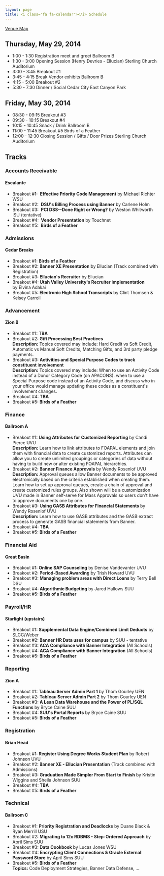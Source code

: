 ```yaml
---
layout: page
title: <i class="fa fa-calendar"></i> Schedule
---
```


<p class="lead"><a href="/img/sssc-ubug-2014.pdf"><i class="fa fa-map-marker"></i> Venue Map</a></p>

## Thursday, May 29, 2014

* <i class="fa fa-clock-o"></i> 1:00 - 1:30 Registration meet and greet <span class="text-primary"><i class="fa fa-map-marker"></i> Ballroom B</span>
* <i class="fa fa-clock-o"></i> 1:30 - 3:00 Opening Session (Henry Devries - Ellucian) <span class="text-primary"><i class="fa fa-map-marker"></i> Sterling Church Auditorium</span>
* <i class="fa fa-clock-o"></i> 3:00 - 3:45 Breakout #1
* <i class="fa fa-clock-o"></i> 3:45 - 4:15 Break Vendor exhibits <span class="text-primary"><i class="fa fa-map-marker"></i> Ballroom B</span>
* <i class="fa fa-clock-o"></i> 4:15 - 5:00 Breakout #2
* <i class="fa fa-clock-o"></i> 5:30 - 7:30 Dinner / Social <span class="text-primary"><i class="fa fa-map-marker"></i> Cedar City East Canyon Park</span>

## Friday, May 30, 2014

* <i class="fa fa-clock-o"></i> 08:30 - 09:15 Breakout #3
* <i class="fa fa-clock-o"></i> 09:30 - 10:15 Breakout #4
* <i class="fa fa-clock-o"></i> 10:15 - 10:45 Snack / Drink <span class="text-primary"><i class="fa fa-map-marker"></i> Ballroom B</span>
* <i class="fa fa-clock-o"></i> 11:00 - 11:45 Breakout #5 Birds of a Feather
* <i class="fa fa-clock-o"></i> 12:00 - 12:30 Closing Session / Gifts / Door Prizes <span class="text-primary"><i class="fa fa-map-marker"></i> Sterling Church Auditorium</span>


## <i class="fa fa-bars"></i> Tracks

### Accounts Receivable

#### <i class="fa fa-map-marker"></i> Escalante

* <span class="text-primary">Breakout #1:</span>  **Effective Priority Code Management** by Michael Richter WSU
* <span class="text-primary">Breakout #2:</span>  **DSU's Billing Process using Banner** by Carlene Holm
* <span class="text-primary">Breakout #3:</span>  **PCI DSS--Done Right or Wrong?** by Weston Whitworth ISU (tentative)
* <span class="text-primary">Breakout #4:</span>  **Vendor Presentation** by Touchnet
* <span class="text-primary">Breakout #5:</span>  **Birds of a Feather**

### Admissions

#### <i class="fa fa-map-marker"></i> Cedar Breaks

* <span class="text-primary">Breakout #1:</span> **Birds of a Feather**
* <span class="text-primary">Breakout #2:</span> **Banner XE Presentation** by Ellucian (Track combined with Registration)
* <span class="text-primary">Breakout #3:</span> **Ellucian's Recruiter** by Ellucian
* <span class="text-primary">Breakout #4:</span> **Utah Valley University's Recruiter implementation** by Elvina Adakai
* <span class="text-primary">Breakout #5:</span> **Electronic High School Transcripts** by Clint Thomsen & Kelsey Carroll

<p class="page-break"></p>

### Advancement

#### <i class="fa fa-map-marker"></i> Zion B

* <span class="text-primary">Breakout #1:</span> **TBA**
* <span class="text-primary">Breakout #2:</span> **Gift Processing Best Practices**  
 <span class="text-muted">**Description:** Topics covered may include: Hard Credit vs Soft Credit, Automatic vs Manual Soft Credits, Matching Gifts, and 3rd party pledge payments.</span>
* <span class="text-primary">Breakout #3:</span> **Activities and Special Purpose Codes to track constituent involvement**  
  <span class="text-muted">**Description:** Topics covered may include: When to use an Activity Code instead of a Donor Category Code (on APACONS). when to use a Special Purpose code instead of an Activity Code, and discuss who in your office would manage updating these codes as a constituent's involvement changes.</span>
* <span class="text-primary">Breakout #4:</span> **TBA**
* <span class="text-primary">Breakout #5:</span> **Birds of a Feather**
 
### Finance

#### <i class="fa fa-map-marker"></i> Ballroom A

* <span class="text-primary">Breakout #1:</span> **Using Attributes for Customized Reporting**  by Candi Pierce UVU  
<span class="text-muted">**Description:**  Learn how to link attributes to FOAPAL elements and join them with financial data to create customized  reports.  Attributes can allow you to create unlimited groupings or categories of data without having to build new or alter existing FOAPAL hierarchies.</span>
* <span class="text-primary">Breakout #2:</span> **Banner Finance Approvals** by Wendy Rosenlof UVU  
<span class="text-muted">**Description:**  Approval queues allow Banner documents to be approved electronically based on the criteria established when creating them.  Learn how to set up approval queues, create a chain of approval and create customized rules groups.  Also shown will be a customization UVU made in Banner self-serve for Mass Approvals so users don't have to approve documents one by one.</span>
* <span class="text-primary">Breakout #3:</span> **Using GASB Attributes for Financial Statements** by Wendy Rosenlof UVU  
<span class="text-muted">**Description:**  Learn how to use GASB attributes and the GASB extract process to generate GASB financial statements from Banner.</span>
* <span class="text-primary">Breakout #4:</span> **TBA**
* <span class="text-primary">Breakout #5:</span> **Birds of a Feather**

### Financial Aid

#### <i class="fa fa-map-marker"></i> Great Basin

* <span class="text-primary">Breakout #1:</span> **Online SAP Counseling** by Denise Vandevanter UVU
* <span class="text-primary">Breakout #2:</span> **Period-Based Awarding** by Trish Howard UVU
* <span class="text-primary">Breakout #3:</span> **Managing problem areas with Direct Loans** by Terry Bell DSU
* <span class="text-primary">Breakout #4:</span> **Algorithmic Budgeting** by Jared Hallows SUU
* <span class="text-primary">Breakout #5:</span> **Birds of a Feather**

<p class="page-break"></p>

### Payroll/HR

#### <i class="fa fa-map-marker"></i> Starlight (upstairs)

* <span class="text-primary">Breakout #1:</span> **Supplemental Data Engine/Combined Limit Deducts** by SLCC/Weber
* <span class="text-primary">Breakout #2:</span> **Banner HR Data uses for campus** by SUU - tentative
* <span class="text-primary">Breakout #3:</span> **ACA Compliance with Banner Integration** (All Schools)
* <span class="text-primary">Breakout #4:</span> **ACA Compliance with Banner Integration** (All Schools)
* <span class="text-primary">Breakout #5:</span> **Birds of a Feather**

### Reporting

#### <i class="fa fa-map-marker"></i> Zion A

* <span class="text-primary">Breakout #1:</span> **Tableau Server Admin Part 1** by Thom Gourley UEN
* <span class="text-primary">Breakout #2:</span> **Tableau Server Admin Part 2** by Thom Gourley UEN
* <span class="text-primary">Breakout #3:</span> **A Lean Data Warehouse and the Power of PL/SQL Functions** by Bryce Caine SUU
* <span class="text-primary">Breakout #4:</span> **SUU's Portal Reports** by Bryce Caine SUU
* <span class="text-primary">Breakout #5:</span> **Birds of a Feather**

### Registration

#### <i class="fa fa-map-marker"></i> Brian Head

* <span class="text-primary">Breakout #1:</span> **Register Using Degree Works Student Plan** by Robert Johnson UVU
* <span class="text-primary">Breakout #2:</span> **Banner XE - Ellucian Presentation** (Track combined with Admissions)
* <span class="text-primary">Breakout #3:</span> **Graduation Made Simpler From Start to Finish** by Kristin Wiggins and Sheila Johnson SUU
* <span class="text-primary">Breakout #4:</span> **TBA**
* <span class="text-primary">Breakout #5:</span> **Birds of a Feather**

### Technical

#### <i class="fa fa-map-marker"></i> Ballroom C

* <span class="text-primary">Breakout #1:</span> **Priority Registration and Deadlocks** by Duane Black & Ryan Merrill USU
* <span class="text-primary">Breakout #2:</span> **Migrating to 12c RDBMS - Step-Ordered Approach** by April Sims SUU
* <span class="text-primary">Breakout #3:</span> **Data Cookbook** by Lucas Jones WSU
* <span class="text-primary">Breakout #4:</span> **Encrypting Client Connections & Oracle External Password Store** by April Sims SUU
* <span class="text-primary">Breakout #5:</span> **Birds of a Feather**  
<span class="text-muted">**Topics:** Code Deployment Strategies, Banner Data Defense, ...</span>

